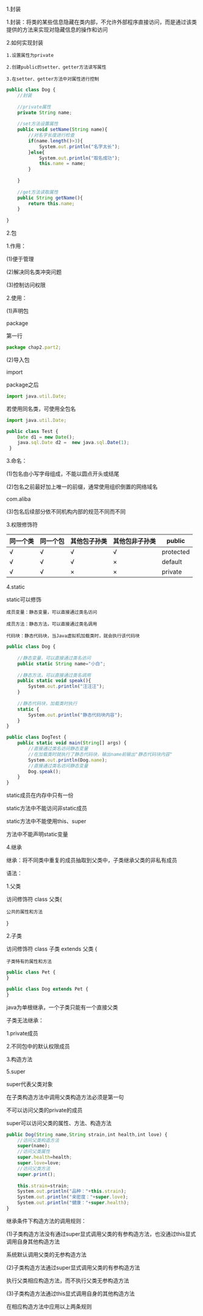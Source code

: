 1.封装

1.封装：将类的某些信息隐藏在类内部，不允许外部程序直接访问，而是通过该类提供的方法来实现对隐藏信息的操作和访问

2.如何实现封装

	1.设置属性为private

	2.创建public的setter、getter方法读写属性

	3.在setter、getter方法中对属性进行控制

```javascript
public class Dog {
	//封装
	
	//private属性
	private String name;
	
	//set方法设置属性
	public void setName(String name){
		//对名字长度进行检查
		if(name.length()>3){
			System.out.println("名字太长");
		}else{
			System.out.println("取名成功");
			this.name = name;
		}
		
	}
	
	//get方法读取属性
	public String getName(){
		return this.name;
	}
	
}
```



2.包

1.作用：

(1)便于管理

(2)解决同名类冲突问题

(3)控制访问权限

2.使用： 

(1)声明包

package 

第一行

```javascript
package chap2.part2;
```

(2)导入包

import

package之后

```javascript
import java.util.Date;
```

若使用同名类，可使用全包名

```javascript
import java.util.Date;

public class Test {
	Date d1 = new Date();
	java.sql.Date d2 =  new java.sql.Date(1);
 }
```

3.命名：

(1)包名由小写字母组成，不能以圆点开头或结尾

(2)包名之前最好加上唯一的前缀，通常使用组织倒置的网络域名

com.aliba

(3)包名后续部分依不同机构内部的规范不同而不同 



3.权限修饰符

| 同一个类 | 同一个包 | 其他包子孙类 | 其他包非子孙类 | public |
| - | - | - | - | - |
| √ | √ | √ | √ | protected |
| √ | √ | √ | × | default |
| √ | √ | × | × | private |




4.static

static可以修饰

	成员变量：静态变量，可以直接通过类名访问

	成员方法：静态方法，可以直接通过类名调用

	代码块：静态代码块，当Java虚拟机加载类时，就会执行该代码块

```javascript
public class Dog {
	
	//静态变量，可以直接通过类名访问
	public static String name="小白";
	
	//静态方法，可以直接通过类名调用
	public static void speak(){
		System.out.println("汪汪汪");
	}
	
	//静态代码块，加载类时执行
	static {
		System.out.println("静态代码块内容");
	}
}
```



```javascript
public class DogTest {
	public static void main(String[] args) {
		//直接通过类名访问静态变量
		//在加载类时就执行了静态代码块，输出name前输出"静态代码块内容"
		System.out.println(Dog.name);
		//直接通过类名访问静态变量
		Dog.speak();
	}
}
```

static成员在内存中只有一份

static方法中不能访问非static成员

static方法中不能使用this、super

方法中不能声明static变量



4.继承

继承：将不同类中重复的成员抽取到父类中，子类继承父类的非私有成员

语法：

1.父类

访问修饰符 class 父类{ 

    公共的属性和方法

}

2.子类

访问修饰符 class 子类 extends 父类 { 

    子类特有的属性和方法

```javascript
public class Pet {
}
```



```javascript
public class Dog extends Pet {
}
```

java为单根继承，一个子类只能有一个直接父类

子类无法继承：

1.private成员

2.不同包中的默认权限成员

3.构造方法



5.super

super代表父类对象

在子类构造方法中调用父类构造方法必须是第一句

不可以访问父类的private的成员

super可以访问父类的属性、方法、构造方法

```javascript
public Dog(String name,String strain,int health,int love) {
	//访问父类构造方法
	super(name);
	//访问父类属性
	super.health=health;
	super.love=love;
	//访问父类方法
	super.print();
	
	this.strain=strain;
	System.out.println("品种："+this.strain);
	System.out.println("亲密度："+super.love);
	System.out.println("健康："+super.health);
}
```

继承条件下构造方法的调用规则：

(1)子类构造方法没有通过super显式调用父类的有参构造方法，也没通过this显式调用自身其他构造方法

系统默认调用父类的无参构造方法

(2)子类构造方法通过super显式调用父类的有参构造方法

执行父类相应构造方法，而不执行父类无参构造方法

(3)子类构造方法通过this显式调用自身的其他构造方法

在相应构造方法中应用以上两条规则

